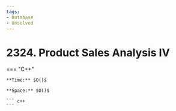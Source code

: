 ```yaml
---
tags:
- Database
- Unsolved
---
```



# 2324. Product Sales Analysis IV

=== "C++"

    **Time:** $O()$

    **Space:** $O()$

    ``` c++
    ```